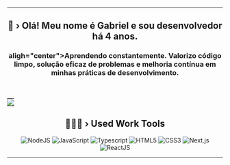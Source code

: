 <div align="center">

------------------------------------------------------------------

 <h2 align="center">🧠 › Olá! Meu nome é Gabriel e sou desenvolvedor há 4 anos.</h2>
<h3> aligh="center">Aprendendo constantemente. Valorizo ​​código limpo, solução eficaz de problemas e melhoria contínua em minhas práticas de desenvolvimento.</h3>
 <br>
    <table>
      <td style="padding: 0; width=50%">
       <img src="https://discord.c99.nl/widget/theme-4/508640203255054360.png" />
      </td>
 </table>
  <h2 align="center">👨🏻‍💻 › Used Work Tools</h2>
  <img alt="NodeJS" src="https://img.shields.io/badge/node.js-%2343853D.svg?style=for-the-badge&logo=nodedotjs&logoColor=white"/>
  <img alt="JavaScript" src="https://img.shields.io/badge/javascript-%23323330.svg?style=for-the-badge&logo=javascript&logoColor=%23F7DF1E"/>
  <img alt="Typescript" src="https://img.shields.io/badge/TypeScript-0E4BFB.svg?style=for-the-badge&logo=typescript&logoColor=white"/>
  <img alt="HTML5" src="https://img.shields.io/badge/html5-%23E34F26.svg?style=for-the-badge&logo=html5&logoColor=white"/>
  <img alt="CSS3" src="https://img.shields.io/badge/css3-%231572B6.svg?style=for-the-badge&logo=css3&logoColor=white"/>
  <img alt="Next.js" src="https://img.shields.io/badge/next.js-%2343853D.svg?style=for-the-badge&logo=nextdotjs&logoColor=white&color=#FFFFFF"/>
  <img alt="ReactJS" src="https://img.shields.io/badge/ReactJS-4AA7C0.svg?style=for-the-badge&logo=react&logoColor=white"/>
  
  ------------------------------------------------------------------
  
</div>
